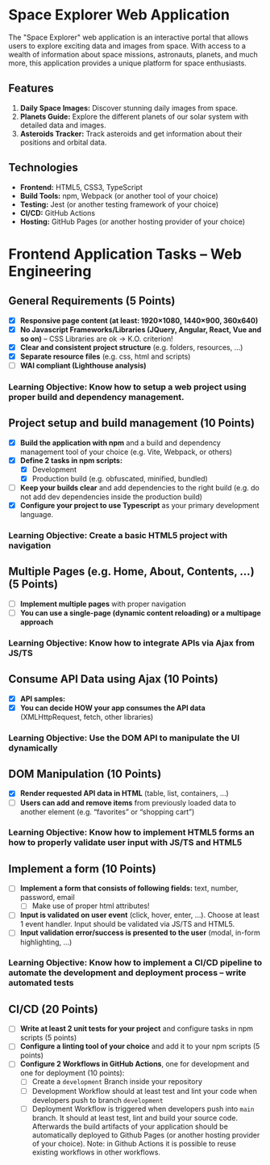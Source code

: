 # Space Explorer Web Application

The "Space Explorer" web application is an interactive portal that allows users to explore exciting data and images from space. With access to a wealth of information about space missions, astronauts, planets, and much more, this application provides a unique platform for space enthusiasts.

## Features

1. **Daily Space Images:** Discover stunning daily images from space.
3. **Planets Guide:** Explore the different planets of our solar system with detailed data and images.
4. **Asteroids Tracker:** Track asteroids and get information about their positions and orbital data.

## Technologies

- **Frontend:** HTML5, CSS3, TypeScript
- **Build Tools:** npm, Webpack (or another tool of your choice)
- **Testing:** Jest (or another testing framework of your choice)
- **CI/CD:** GitHub Actions
- **Hosting:** GitHub Pages (or another hosting provider of your choice)

# Frontend Application Tasks – Web Engineering

## General Requirements (5 Points)
- [x] **Responsive page content (at least: 1920×1080, 1440×900, 360x640)**
- [x] **No Javascript Frameworks/Libraries (JQuery, Angular, React, Vue and so on)** – CSS Libraries are ok -> K.O. criterion!
- [x] **Clear and consistent project structure** (e.g. folders, resources, …)
- [x] **Separate resource files** (e.g. css, html and scripts)
- [ ] **WAI compliant (Lighthouse analysis)**

### Learning Objective: Know how to setup a web project using proper build and dependency management.

## Project setup and build management (10 Points)
- [x] **Build the application with npm** and a build and dependency management tool of your choice (e.g. Vite, Webpack, or others)
- [x] **Define 2 tasks in npm scripts:**
    - [x] Development
    - [x] Production build (e.g. obfuscated, minified, bundled)
- [ ] **Keep your builds clear** and add dependencies to the right build (e.g. do not add dev dependencies inside the production build)
- [x] **Configure your project to use Typescript** as your primary development language.

### Learning Objective: Create a basic HTML5 project with navigation

## Multiple Pages (e.g. Home, About, Contents, …) (5 Points)
- [ ] **Implement multiple pages** with proper navigation
- [ ] **You can use a single-page (dynamic content reloading) or a multipage approach**

### Learning Objective: Know how to integrate APIs via Ajax from JS/TS

## Consume API Data using Ajax (10 Points)
- [x] **API samples:**
- [x] **You can decide HOW your app consumes the API data** (XMLHttpRequest, fetch, other libraries)

### Learning Objective: Use the DOM API to manipulate the UI dynamically

## DOM Manipulation (10 Points)
- [x] **Render requested API data in HTML** (table, list, containers, …)
- [ ] **Users can add and remove items** from previously loaded data to another element (e.g. “favorites” or “shopping cart”)

### Learning Objective: Know how to implement HTML5 forms an how to properly validate user input with JS/TS and HTML5

## Implement a form (10 Points)
- [ ] **Implement a form that consists of following fields:** text, number, password, email
    - [ ] Make use of proper html attributes!
- [ ] **Input is validated on user event** (click, hover, enter, …). Choose at least 1 event handler. Input should be validated via JS/TS and HTML5.
- [ ] **Input validation error/success is presented to the user** (modal, in-form highlighting, …)

### Learning Objective: Know how to implement a CI/CD pipeline to automate the development and deployment process – write automated tests

## CI/CD (20 Points)
- [ ] **Write at least 2 unit tests for your project** and configure tasks in npm scripts (5 points)
- [ ] **Configure a linting tool of your choice** and add it to your npm scripts (5 points)
- [ ] **Configure 2 Workflows in GitHub Actions**, one for development and one for deployment (10 points):
    - [ ] Create a `development` Branch inside your repository
    - [ ] Development Workflow should at least test and lint your code when developers push to branch `development`
    - [ ] Deployment Workflow is triggered when developers push into `main` branch. It should at least test, lint and build your source code. Afterwards the build artifacts of your application should be automatically deployed to Github Pages (or another hosting provider of your choice). Note: in Github Actions it is possible to reuse existing workflows in other workflows.
